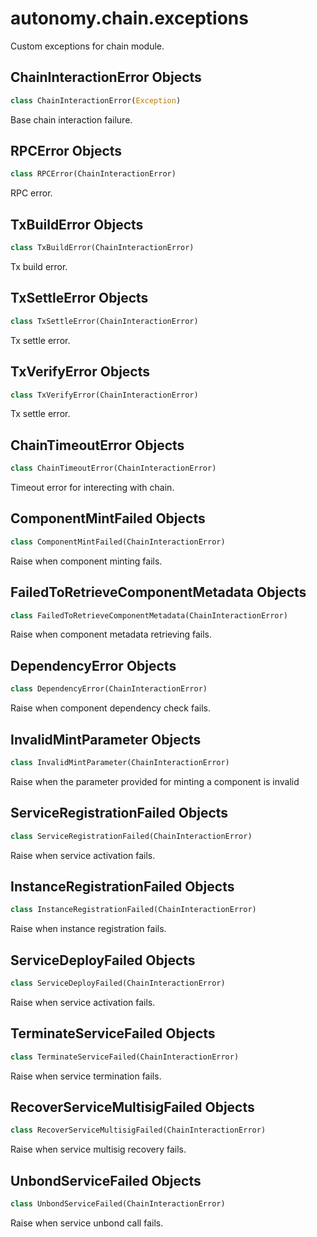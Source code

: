 <a id="autonomy.chain.exceptions"></a>

# autonomy.chain.exceptions

Custom exceptions for chain module.

<a id="autonomy.chain.exceptions.ChainInteractionError"></a>

## ChainInteractionError Objects

```python
class ChainInteractionError(Exception)
```

Base chain interaction failure.

<a id="autonomy.chain.exceptions.RPCError"></a>

## RPCError Objects

```python
class RPCError(ChainInteractionError)
```

RPC error.

<a id="autonomy.chain.exceptions.TxBuildError"></a>

## TxBuildError Objects

```python
class TxBuildError(ChainInteractionError)
```

Tx build error.

<a id="autonomy.chain.exceptions.TxSettleError"></a>

## TxSettleError Objects

```python
class TxSettleError(ChainInteractionError)
```

Tx settle error.

<a id="autonomy.chain.exceptions.TxVerifyError"></a>

## TxVerifyError Objects

```python
class TxVerifyError(ChainInteractionError)
```

Tx settle error.

<a id="autonomy.chain.exceptions.ChainTimeoutError"></a>

## ChainTimeoutError Objects

```python
class ChainTimeoutError(ChainInteractionError)
```

Timeout error for interecting with chain.

<a id="autonomy.chain.exceptions.ComponentMintFailed"></a>

## ComponentMintFailed Objects

```python
class ComponentMintFailed(ChainInteractionError)
```

Raise when component minting fails.

<a id="autonomy.chain.exceptions.FailedToRetrieveComponentMetadata"></a>

## FailedToRetrieveComponentMetadata Objects

```python
class FailedToRetrieveComponentMetadata(ChainInteractionError)
```

Raise when component metadata retrieving fails.

<a id="autonomy.chain.exceptions.DependencyError"></a>

## DependencyError Objects

```python
class DependencyError(ChainInteractionError)
```

Raise when component dependency check fails.

<a id="autonomy.chain.exceptions.InvalidMintParameter"></a>

## InvalidMintParameter Objects

```python
class InvalidMintParameter(ChainInteractionError)
```

Raise when the parameter provided for minting a component is invalid

<a id="autonomy.chain.exceptions.ServiceRegistrationFailed"></a>

## ServiceRegistrationFailed Objects

```python
class ServiceRegistrationFailed(ChainInteractionError)
```

Raise when service activation fails.

<a id="autonomy.chain.exceptions.InstanceRegistrationFailed"></a>

## InstanceRegistrationFailed Objects

```python
class InstanceRegistrationFailed(ChainInteractionError)
```

Raise when instance registration fails.

<a id="autonomy.chain.exceptions.ServiceDeployFailed"></a>

## ServiceDeployFailed Objects

```python
class ServiceDeployFailed(ChainInteractionError)
```

Raise when service activation fails.

<a id="autonomy.chain.exceptions.TerminateServiceFailed"></a>

## TerminateServiceFailed Objects

```python
class TerminateServiceFailed(ChainInteractionError)
```

Raise when service termination fails.

<a id="autonomy.chain.exceptions.RecoverServiceMultisigFailed"></a>

## RecoverServiceMultisigFailed Objects

```python
class RecoverServiceMultisigFailed(ChainInteractionError)
```

Raise when service multisig recovery fails.

<a id="autonomy.chain.exceptions.UnbondServiceFailed"></a>

## UnbondServiceFailed Objects

```python
class UnbondServiceFailed(ChainInteractionError)
```

Raise when service unbond call fails.

